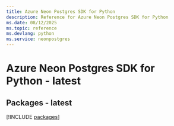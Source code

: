 ```yaml
---
title: Azure Neon Postgres SDK for Python
description: Reference for Azure Neon Postgres SDK for Python
ms.date: 08/12/2025
ms.topic: reference
ms.devlang: python
ms.service: neonpostgres
---
```

# Azure Neon Postgres SDK for Python - latest
## Packages - latest
[!INCLUDE [packages](neon-postgres-index.md)]